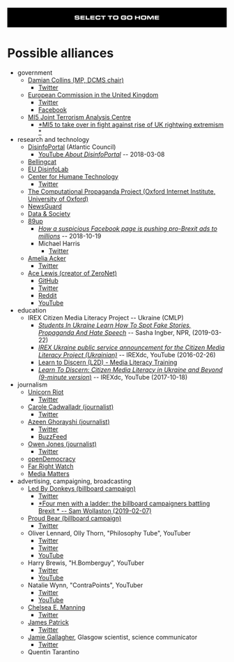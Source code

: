 [![](https://raw.githubusercontent.com/wdbm/InfoPeace/master/media/InfoPeace_home.png)](https://github.com/wdbm/InfoPeace/blob/master/README.md)

# Possible alliances

- government
    - [Damian Collins (MP, DCMS chair)](https://damiancollins.com)
        - [Twitter](https://twitter.com/DamianCollins)
    - [European Commission in the United Kingdom](https://ec.europa.eu/unitedkingdom/home_en)
        - [Twitter](https://twitter.com/EUlondonrep)
        - [Facebook](https://www.facebook.com/ECinUK)
    - [MI5 Joint Terrorism Analysis Centre](https://www.mi5.gov.uk/joint-terrorism-analysis-centre)
        - [*MI5 to take over in fight against rise of UK rightwing extremism *](https://www.theguardian.com/uk-news/2018/oct/28/mi5-lead-battle-against-uk-rightwing-extremists-police-action)
- research and technology
    - [DisinfoPortal](https://disinfoportal.org) (Atlantic Council)
        - [YouTube *About DisinfoPortal*](https://www.youtube.com/watch?v=r8hH43ucjI0) -- 2018-03-08
    - [Bellingcat](https://www.bellingcat.com)
    - [EU DisinfoLab](https://www.disinfo.eu)
    - [Center for Humane Technology](http://humanetech.com)
        - [Twitter](https://twitter.com/HumaneTech_)
    - [The Computational Propaganda Project (Oxford Internet Institute, University of Oxford)](https://comprop.oii.ox.ac.uk)
    - [NewsGuard](https://www.newsguardtech.com)
    - [Data & Society](https://datasociety.net)
    - [89up](http://www.89up.org/)
        - [*How a suspicious Facebook page is pushing pro-Brexit ads to millions*](https://www.wired.co.uk/article/brexit-facebook-ads-mainstream-chequers-89up-dcms) -- 2018-10-19
        - Michael Harris
            - [Twitter](https://twitter.com/mjrharris)
    - [Amelia Acker](http://www.ameliaacker.com)
        - [Twitter](https://twitter.com/amelia_acker)
    - [Ace Lewis (creator of ZeroNet)](https://acelewis.com)
        - [GitHub](https://github.com/AceLewis)
        - [Twitter](https://twitter.com/_AceLewis)
        - [Reddit](https://www.reddit.com/user/_AceLewis)
        - [YouTube](https://www.youtube.com/channel/UCRn4xTmE0IIEPsdt6R0gzcw)
- education
    - IREX Citizen Media Literacy Project -- Ukraine (CMLP)
        - [*Students In Ukraine Learn How To Spot Fake Stories, Propaganda And Hate Speech*](https://www.npr.org/2019/03/22/705809811/students-in-ukraine-learn-how-to-spot-fake-stories-propaganda-and-hate-speech) -- Sasha Ingber, NPR, (2019-03-22)
        - [*IREX Ukraine public service announcement for the Citizen Media Literacy Project (Ukrainian)*](https://www.youtube.com/watch?v=QEEnme-miW4) -- IREXdc, YouTube (2016-02-26)
        - [Learn to Discern (L2D) - Media Literacy Training](https://www.irex.org/project/learn-discern-l2d-media-literacy-training)
        - [*Learn To Discern: Citizen Media Literacy in Ukraine and Beyond (9-minute version*)](https://www.youtube.com/watch?v=ktU6ozVkpvY) -- IREXdc, YouTube (2017-10-18)
- journalism
    - [Unicorn Riot](https://discordleaks.unicornriot.ninja/discord)
        - [Twitter](https://twitter.com/ur_ninja)
    - [Carole Cadwalladr (journalist)](https://www.theguardian.com/profile/carolecadwalladr)
        - [Twitter](https://twitter.com/carolecadwalla)
    - [Azeen Ghorayshi (journalist)](http://www.azeeng.com)
        - [Twitter](https://twitter.com/azeen)
        - [BuzzFeed](https://www.buzzfeed.com/azeenghorayshi)
    - [Owen Jones (journalist)](https://www.theguardian.com/profile/owen-jones)
        - [Twitter](https://twitter.com/OwenJones84)
    - [openDemocracy](https://www.opendemocracy.net)
    - [Far Right Watch](https://www.farrightwatch.net)
    - [Media Matters](https://www.mediamatters.org)
- advertising, campaigning, broadcasting
    - [Led By Donkeys (billboard campaign)](https://www.crowdfunder.co.uk/by-donkeys)
        - [Twitter](https://twitter.com/ByDonkeys)
        - [*Four men with a ladder: the billboard campaigners battling Brexit * -- Sam Wollaston (2019-02-07)](https://www.theguardian.com/politics/2019/feb/07/billboard-campaigners-brexit-led-by-donkeys)
    - [Proud Bear (billboard campaign)](https://proudbear.ru)
        - [Twitter](https://twitter.com/Pr0ud_Bear)
    - Oliver Lennard, Olly Thorn, "Philosophy Tube", YouTuber
        - [Twitter](https://twitter.com/philosophytube)
        - [Twitter](https://twitter.com/ollythorn)
        - [YouTube](https://www.youtube.com/user/thephilosophytube)
    - Harry Brewis, "H.Bomberguy", YouTuber
        - [Twitter](https://twitter.com/Hbomberguy)
        - [YouTube](https://www.youtube.com/channel/UClt01z1wHHT7c5lKcU8pxRQ)
    - Natalie Wynn, "ContraPoints", YouTuber
        - [Twitter](https://twitter.com/ContraPoints)
        - [YouTube](https://www.youtube.com/user/ContraPoints)
    - [Chelsea E. Manning](https://xychelsea.is)
        - [Twitter](https://twitter.com/xychelsea)
    - [James Patrick](https://jjpatrick.com/)
        - [Twitter](https://twitter.com/J_amesp)
    - [Jamie Gallagher](https://www.jamiebgall.co.uk), Glasgow scientist, science communicator
        - [Twitter](https://twitter.com/JamieBGall)
    - Quentin Tarantino
